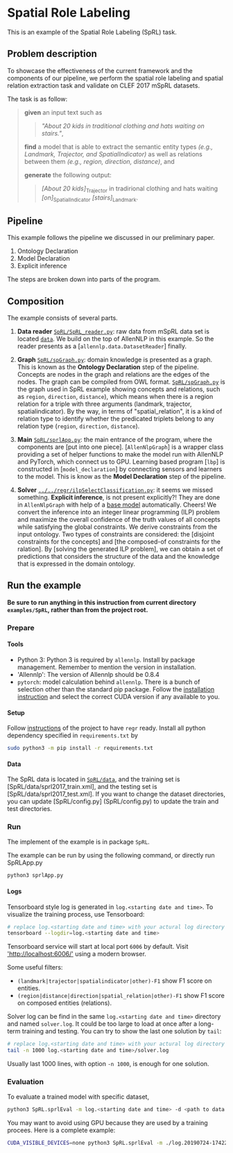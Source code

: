 # Spatial Role Labeling

This is an example of the Spatial Role Labeling (SpRL) task.

## Problem description

To showcase the effectiveness of the current framework and the components of our pipeline, we perform the spatial role labeling and spatial relation extraction task and validate on CLEF 2017 mSpRL datasets.

The task is as follow:
> **given** an input text such as 
>> *"About 20 kids in traditional clothing and hats waiting on stairs."*,
>
> **find** a model that is able to extract the semantic entity types *(e.g., Landmark, Trajector, and SpatialIndicator)* as well as relations between them *(e.g., region, direction, distance)*, and
>
> **generate** the following output:
>> *[About 20 kids]*<sub>Trajector</sub> in tradirional clothing and hats waiting *[on]*<sub>SpatialIndicator</sub> *[stairs]*<sub>Landmark</sub>.


[//]: # (description of the problem to be added here)

## Pipeline

This example follows the pipeline we discussed in our preliminary paper.
1. Ontology Declaration
2. Model Declaration
3. Explicit inference

The steps are broken down into parts of the program.

## Composition

The example consists of several parts.

1. **Data reader** [`SpRL/SpRL_reader.py`](SpRL_new/SpRL_reader.py): raw data from mSpRL data set is located [`data`](data). We build on the top of AllenNLP in this example. So the reader presents as a [`allennlp.data.DatasetReader`] finally.

2. **Graph** [`SpRL/spGraph.py`](SpRL/spGraph.py): domain knowledge is presented as a graph. This is known as the **Ontology Declaration** step of the pipeline.
Concepts are nodes in the graph and relations are the edges of the nodes. The graph can be compiled from OWL format.
[`SpRL/spGraph.py`](SpRL_new/graph.py) is the graph used in SpRL example showing concepts and relations, such as `region`, `direction`, `distance`), which means when there is a region relation for a triple with three arguments (landmark, trajector, spatialindicator). By the way, in terms of "spatial_relation", it is a kind of relation type to identify whether the predicated triplets belong to any relation type (`region`, `direction`, `distance`).

3. **Main** [`SpRL/sprlApp.py`](SpRL/sprl_App.py): the main entrance of the program, where the components are [put into one piece]. [`AllenNlpGraph`] is a wrapper class providing a set of helper functions to make the model run with AllenNLP and PyTorch, which connect us to GPU. Learning based program [`lbp`] is constructed in [`model_declaration`] by connecting sensors and learners to the model. This is know as the **Model Declaration** step of the pipeline.

4. **Solver** [`../../regr/ilpSelectClassification.py`](../../regr/solver/ilpSelectClassification.py): it seems we missed something. **Explicit inference**, is not present explicitly?!
They are done in `AllenNlpGraph` with help of a [base model](../../regr/graph/allennlp/model.py#L225) automatically. Cheers!
We convert the inference into an integer linear programming (ILP) problem and maximize the overall confidence of the truth values of all concepts while satisfying the global constraints.
We derive constraints from the input ontology.
Two types of constraints are considered: the [disjoint constraints for the concepts] and [the composed-of constraints for the ralation].
By [solving the generated ILP problem], we can obtain a set of predictions that considers the structure of the data and the knowledge that is expressed in the domain ontology.


## Run the example

**Be sure to run anything in this instruction from current directory `examples/SpRL`, rather than from the project root.**

### Prepare

#### Tools

* Python 3: Python 3 is required by `allennlp`. Install by package management. Remember to mention the version in installation.
* 'Allennlp': The version of Allennlp should be 0.8.4
* `pytorch`: model calculation behind `allennlp`. There is a bunch of selection other than the standard pip package.
Follow the [installation instruction](https://pytorch.org/get-started/locally/) and select the correct CUDA version if any available to you.

#### Setup

Follow [instructions](../../README.md#prerequirements-and-setups) of the project to have `regr` ready.
Install all python dependency specified in `requirements.txt` by
```bash
sudo python3 -m pip install -r requirements.txt
```

#### Data

The SpRL data is located in [`SpRL/data`](SpRL/data), and the training set is [SpRL/data/sprl2017_train.xml], and the testing set is [SpRL/data/sprl2017_test.xml].
If you want to change the dataset directories, you can update [SpRL/config.py] (SpRL/config.py) to update the train and test directories.

### Run 

The implement of the example is in package `SpRL`. 

The example can be run by using the following command, or directly run SpRLApp.py
```bash
python3 sprlApp.py
```

#### Logs

Tensorboard style log is generated in `log.<starting date and time>`. To visualize the training process, use Tensorboard:
```bash
# replace log.<starting date and time> with your actural log directory
tensorboard --logdir=log.<starting date and time>
```


Tensorboard service will start at local port `6006` by default. Visit ['http://localhost:6006/'](http://localhost:6006/) using a modern browser.

Some useful filters:
* `(landmark|trajector|spatialindicator|other)-F1` show F1 score on entities.
* `(region|distance|direction|spatial_relation|other)-F1` show F1 score on composed entities (relations).

Solver log can be find in the same `log.<starting date and time>` directory and named `solver.log`. It could be too large to load at once after a long-term training and testing. You can try to show the last one solution by `tail`:
```bash
# replace log.<starting date and time> with your actural log directory
tail -n 1000 log.<starting date and time>/solver.log
```
Usually last 1000 lines, with option `-n 1000`, is enough for one solution.


### Evaluation

To evaluate a trained model with specific dataset,
```bash
python3 SpRL.sprlEval -m log.<starting date and time> -d <path to data corp> -b <batch size>
```
You may want to avoid using GPU because they are used by a training procees. Here is a complete example:
```bash
CUDA_VISIBLE_DEVICES=none python3 SpRL.sprlEval -m ./log.20190724-174229 -d ./data/EntityMentionRelation/conll04.corp_1_test.corp -b=16
```
